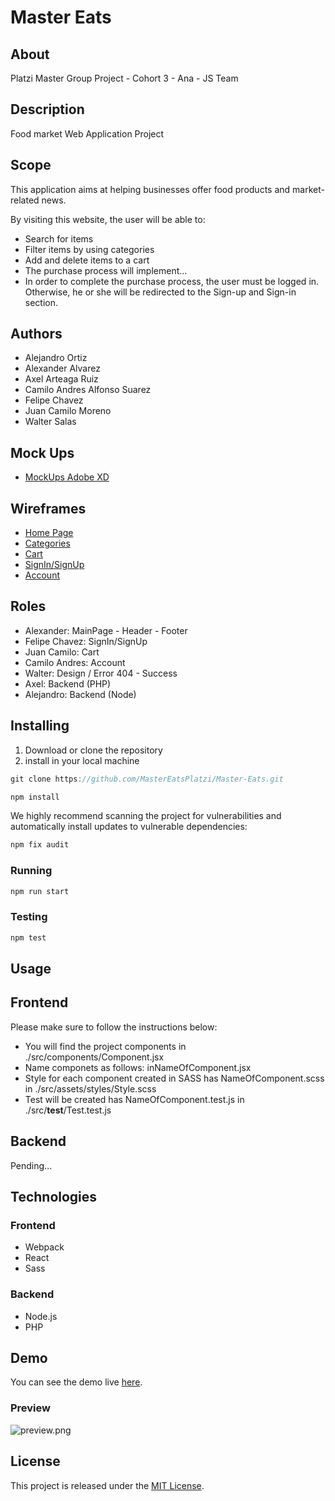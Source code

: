 # Master Eats
## About

Platzi Master Group Project - Cohort 3 - Ana - JS Team

## Description

Food market Web Application Project

## Scope

This application aims at helping businesses offer food products and market-related news.

By visiting this website, the user will be able to:

- Search for items
- Filter items by using categories
- Add and delete items to a cart
- The purchase process will implement...
- In order to complete the purchase process, the user must be logged in. Otherwise, he or she will be redirected to the Sign-up and Sign-in section.

## Authors

- Alejandro Ortiz
- Alexander Alvarez
- Axel Arteaga Ruiz
- Camilo Andres Alfonso Suarez
- Felipe Chavez
- Juan Camilo Moreno
- Walter Salas

## Mock Ups

- [MockUps Adobe XD](https://xd.adobe.com/view/387e0f8a-766d-40a9-8d54-21293f55bb3e-6d2d/)

## Wireframes

- [Home Page](https://docs.google.com/drawings/d/1nLAGowmQsTm9Fm_FjySarD3YVaQZlAsiq2SaSrFgP7E/edit?usp=sharing)
- [Categories](https://docs.google.com/drawings/d/1QdsPcsVG0hfi45lQyUkz_gAcpHL_o-zaIZkjZZZVys8/edit?usp=sharing)
- [Cart](https://docs.google.com/drawings/d/15oOWtrWIawqNjZeiD1g8ddk5lNrah_iRq6bFGQC2AwE/edit?usp=sharing)
- [SignIn/SignUp](https://docs.google.com/drawings/d/1fD4bgBp5PBWeh1o_za6U2wZEtbIhDcAPfxm15pcp7OA/edit?usp=sharing)
- [Account](https://docs.google.com/drawings/d/1CNXst-WBV_pSlThwBVMDMtAF5rJYv3y66pYFcrUw88s/edit?usp=sharing)

## Roles

- Alexander: MainPage - Header - Footer
- Felipe Chavez: SignIn/SignUp
- Juan Camilo: Cart
- Camilo Andres: Account
- Walter: Design / Error 404 - Success
- Axel: Backend (PHP)
- Alejandro: Backend (Node)

## Installing

1. Download or clone the repository
2. install in your local machine

```jsx
git clone https://github.com/MasterEatsPlatzi/Master-Eats.git
```
```jsx
npm install
```
We highly recommend scanning the project for vulnerabilities and automatically install updates to vulnerable dependencies:
```jsx
npm fix audit
```

### Running
```jsx
npm run start
```

### Testing
```jsx
npm test
```

## Usage

## Frontend
Please make sure to follow the instructions below:
- You will find the project components in ./src/components/Component.jsx
- Name componets as follows: inNameOfComponent.jsx
- Style for each component created in SASS has NameOfComponent.scss in ./src/assets/styles/Style.scss
- Test will be created has NameOfComponent.test.js in ./src/__test__/Test.test.js

## Backend
Pending...

## Technologies

### Frontend
- Webpack
- React
- Sass

### Backend
- Node.js
- PHP

## Demo

You can see the demo live [here](https://mastereatsplatzi.github.io/Master-Eats/).

### Preview

![preview.png](preview.png)

## License

This project is released under the [MIT License](https://opensource.org/licenses/MIT).